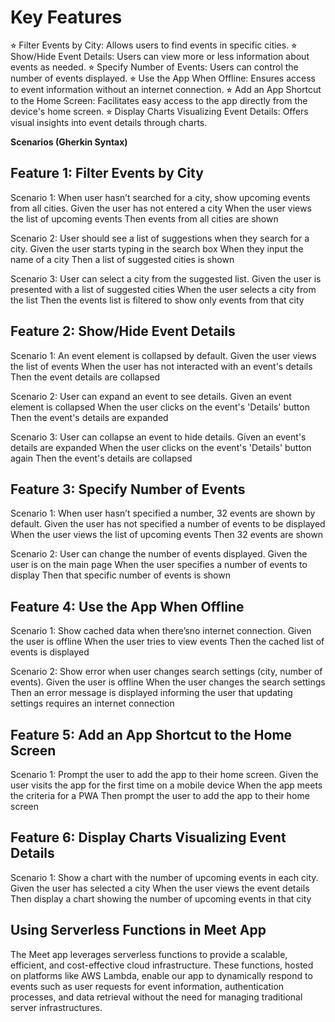 # Key Features

⭐︎ Filter Events by City: Allows users to find events in specific cities.
⭐︎ Show/Hide Event Details: Users can view more or less information about events as needed.
⭐︎ Specify Number of Events: Users can control the number of events displayed.
⭐︎ Use the App When Offline: Ensures access to event information without an internet connection.
⭐︎ Add an App Shortcut to the Home Screen: Facilitates easy access to the app directly from the device's home screen.
⭐︎ Display Charts Visualizing Event Details: Offers visual insights into event details through charts.

**Scenarios (Gherkin Syntax)**

## Feature 1: Filter Events by City

Scenario 1: When user hasn’t searched for a city, show upcoming events from all cities.
    Given the user has not entered a city
    When the user views the list of upcoming events
    Then events from all cities are shown

Scenario 2: User should see a list of suggestions when they search for a city.
    Given the user starts typing in the search box
    When they input the name of a city
    Then a list of suggested cities is shown

Scenario 3: User can select a city from the suggested list.
    Given the user is presented with a list of suggested cities
    When the user selects a city from the list
    Then the events list is filtered to show only events from that city

## Feature 2: Show/Hide Event Details

Scenario 1: An event element is collapsed by default.
    Given the user views the list of events
    When the user has not interacted with an event's details
    Then the event details are collapsed

Scenario 2: User can expand an event to see details.
    Given an event element is collapsed
    When the user clicks on the event's 'Details' button
    Then the event's details are expanded

Scenario 3: User can collapse an event to hide details.
    Given an event's details are expanded
    When the user clicks on the event's 'Details' button again
    Then the event's details are collapsed

## Feature 3: Specify Number of Events

Scenario 1: When user hasn’t specified a number, 32 events are shown by default.
    Given the user has not specified a number of events to be displayed
    When the user views the list of upcoming events
    Then 32 events are shown

Scenario 2: User can change the number of events displayed.
    Given the user is on the main page
    When the user specifies a number of events to display
    Then that specific number of events is shown

## Feature 4: Use the App When Offline

Scenario 1: Show cached data when there’sno internet connection.
    Given the user is offline
    When the user tries to view events
    Then the cached list of events is displayed

Scenario 2: Show error when user changes search settings (city, number of events).
    Given the user is offline
    When the user changes the search settings
    Then an error message is displayed informing the user that updating settings requires an internet connection

## Feature 5: Add an App Shortcut to the Home Screen

Scenario 1: Prompt the user to add the app to their home screen.
    Given the user visits the app for the first time on a mobile device
    When the app meets the criteria for a PWA
    Then prompt the user to add the app to their home screen

## Feature 6: Display Charts Visualizing Event Details

Scenario 1: Show a chart with the number of upcoming events in each city.
    Given the user has selected a city
    When the user views the event details
    Then display a chart showing the number of upcoming events in that city

## Using Serverless Functions in Meet App

The Meet app leverages serverless functions to provide a scalable, efficient, and cost-effective cloud infrastructure. These functions, hosted on platforms like AWS Lambda, enable our app to dynamically respond to events such as user requests for event information, authentication processes, and data retrieval without the need for managing traditional server infrastructures.